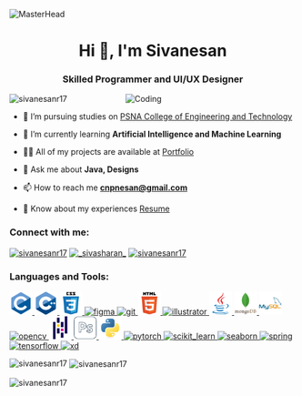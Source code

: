 ![MasterHead](https://cdn.prod.website-files.com/6529af71422fddacbfa5868d/663a85ba91050589a77996ae_IMG_3321.gif)
<h1 align="center">Hi 👋, I'm Sivanesan</h1>
<h3 align="center">Skilled Programmer and UI/UX Designer</h3>

<img align="right" alt="Coding" width="300" src="https://cdn.dribbble.com/users/1579322/screenshots/6587273/blue_boy_typing_nothought.gif">

<p align="left"> <img src="https://visitcount.itsvg.in/api?id=sivanesanr17&icon=3&color=1" alt="sivanesanr17" /> </p>

- 🔭 I’m pursuing studies on [PSNA College of Engineering and Technology](https://www.psnacet.edu.in/)

- 🌱 I’m currently learning **Artificial Intelligence and Machine Learning**

- 👨‍💻 All of my projects are available at [Portfolio](https://sivanesanr17.github.io/Portfolio/)

- 💬 Ask me about **Java, Designs**

- 📫 How to reach me **cnpnesan@gmail.com**

- 📄 Know about my experiences [Resume](https://drive.google.com/file/d/182qkpPZGPY2pxnVa6SkKdwcs8aMGucXH/view?usp=sharing)

<h3 align="left">Connect with me:</h3>
<p align="left">
<a href="https://linkedin.com/in/sivanesanr17" target="blank"><img align="center" src="https://img.icons8.com/color/48/linkedin.png" alt="sivanesanr17" height="50" width="50" /></a>
<a href="https://instagram.com/_sivasharan_" target="blank"><img align="center" src="https://img.icons8.com/fluency/48/instagram-new.png" alt="_sivasharan_" height="50" width="50" /></a>
<a href="https://www.leetcode.com/sivanesanr17" target="blank"><img align="center" src="https://img.icons8.com/external-tal-revivo-color-tal-revivo/24/external-level-up-your-coding-skills-and-quickly-land-a-job-logo-color-tal-revivo.png" alt="sivanesanr17" height="50" width="50" /></a>
</p>

<h3 align="left">Languages and Tools:</h3>
<p align="left"> <a href="https://www.cprogramming.com/" target="_blank" rel="noreferrer"> <img src="https://raw.githubusercontent.com/devicons/devicon/master/icons/c/c-original.svg" alt="c" width="40" height="40"/> </a> <a href="https://www.w3schools.com/cpp/" target="_blank" rel="noreferrer"> <img src="https://raw.githubusercontent.com/devicons/devicon/master/icons/cplusplus/cplusplus-original.svg" alt="cplusplus" width="40" height="40"/> </a> <a href="https://www.w3schools.com/css/" target="_blank" rel="noreferrer"> <img src="https://raw.githubusercontent.com/devicons/devicon/master/icons/css3/css3-original-wordmark.svg" alt="css3" width="40" height="40"/> </a> <a href="https://www.figma.com/" target="_blank" rel="noreferrer"> <img src="https://www.vectorlogo.zone/logos/figma/figma-icon.svg" alt="figma" width="40" height="40"/> </a> <a href="https://git-scm.com/" target="_blank" rel="noreferrer"> <img src="https://www.vectorlogo.zone/logos/git-scm/git-scm-icon.svg" alt="git" width="40" height="40"/> </a> <a href="https://www.w3.org/html/" target="_blank" rel="noreferrer"> <img src="https://raw.githubusercontent.com/devicons/devicon/master/icons/html5/html5-original-wordmark.svg" alt="html5" width="40" height="40"/> </a> <a href="https://www.adobe.com/in/products/illustrator.html" target="_blank" rel="noreferrer"> <img src="https://www.vectorlogo.zone/logos/adobe_illustrator/adobe_illustrator-icon.svg" alt="illustrator" width="40" height="40"/> </a> <a href="https://www.java.com" target="_blank" rel="noreferrer"> <img src="https://raw.githubusercontent.com/devicons/devicon/master/icons/java/java-original.svg" alt="java" width="40" height="40"/> </a> <a href="https://www.mongodb.com/" target="_blank" rel="noreferrer"> <img src="https://raw.githubusercontent.com/devicons/devicon/master/icons/mongodb/mongodb-original-wordmark.svg" alt="mongodb" width="40" height="40"/> </a> <a href="https://www.mysql.com/" target="_blank" rel="noreferrer"> <img src="https://raw.githubusercontent.com/devicons/devicon/master/icons/mysql/mysql-original-wordmark.svg" alt="mysql" width="40" height="40"/> </a> <a href="https://opencv.org/" target="_blank" rel="noreferrer"> <img src="https://www.vectorlogo.zone/logos/opencv/opencv-icon.svg" alt="opencv" width="40" height="40"/> </a> <a href="https://pandas.pydata.org/" target="_blank" rel="noreferrer"> <img src="https://raw.githubusercontent.com/devicons/devicon/2ae2a900d2f041da66e950e4d48052658d850630/icons/pandas/pandas-original.svg" alt="pandas" width="40" height="40"/> </a> <a href="https://www.photoshop.com/en" target="_blank" rel="noreferrer"> <img src="https://raw.githubusercontent.com/devicons/devicon/master/icons/photoshop/photoshop-line.svg" alt="photoshop" width="40" height="40"/> </a> <a href="https://www.python.org" target="_blank" rel="noreferrer"> <img src="https://raw.githubusercontent.com/devicons/devicon/master/icons/python/python-original.svg" alt="python" width="40" height="40"/> </a> <a href="https://pytorch.org/" target="_blank" rel="noreferrer"> <img src="https://www.vectorlogo.zone/logos/pytorch/pytorch-icon.svg" alt="pytorch" width="40" height="40"/> </a> <a href="https://scikit-learn.org/" target="_blank" rel="noreferrer"> <img src="https://upload.wikimedia.org/wikipedia/commons/0/05/Scikit_learn_logo_small.svg" alt="scikit_learn" width="40" height="40"/> </a> <a href="https://seaborn.pydata.org/" target="_blank" rel="noreferrer"> <img src="https://seaborn.pydata.org/_images/logo-mark-lightbg.svg" alt="seaborn" width="40" height="40"/> </a> <a href="https://spring.io/" target="_blank" rel="noreferrer"> <img src="https://www.vectorlogo.zone/logos/springio/springio-icon.svg" alt="spring" width="40" height="40"/> </a> <a href="https://www.tensorflow.org" target="_blank" rel="noreferrer"> <img src="https://www.vectorlogo.zone/logos/tensorflow/tensorflow-icon.svg" alt="tensorflow" width="40" height="40"/> </a> <a href="https://www.adobe.com/products/xd.html" target="_blank" rel="noreferrer"> <img src="https://cdn.worldvectorlogo.com/logos/adobe-xd.svg" alt="xd" width="40" height="40"/> </a> </p>

<p><img align="left" src="https://github-readme-stats.vercel.app/api/top-langs?username=sivanesanr17&show_icons=true&locale=en&layout=compact" alt="sivanesanr17" /></p>

<p>&nbsp;<img align="center" src="https://github-readme-stats.vercel.app/api?username=sivanesanr17&show_icons=true&locale=en" alt="sivanesanr17" /></p>

<p><img align="center" src="https://github-readme-streak-stats.herokuapp.com/?user=sivanesanr17&" alt="sivanesanr17" /></p>
